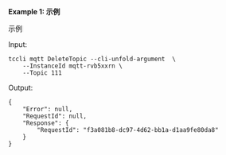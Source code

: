 **Example 1: 示例**

示例

Input: 

```
tccli mqtt DeleteTopic --cli-unfold-argument  \
    --InstanceId mqtt-rvb5xxrn \
    --Topic 111
```

Output: 
```
{
    "Error": null,
    "RequestId": null,
    "Response": {
        "RequestId": "f3a081b8-dc97-4d62-bb1a-d1aa9fe80da8"
    }
}
```

